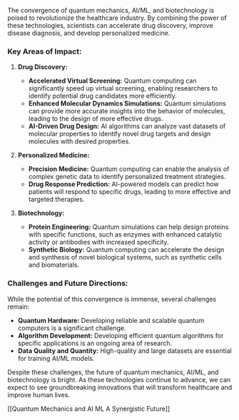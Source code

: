 
The convergence of quantum mechanics, AI/ML, and biotechnology is poised to revolutionize the healthcare industry. By combining the power of these technologies, scientists can accelerate drug discovery, improve disease diagnosis, and develop personalized medicine.

### Key Areas of Impact:

1. **Drug Discovery:**
    
    - **Accelerated Virtual Screening:** Quantum computing can significantly speed up virtual screening, enabling researchers to identify potential drug candidates more efficiently.
    - **Enhanced Molecular Dynamics Simulations:** Quantum simulations can provide more accurate insights into the behavior of molecules, leading to the design of more effective drugs.
    - **AI-Driven Drug Design:** AI algorithms can analyze vast datasets of molecular properties to identify novel drug targets and design molecules with desired properties.
2. **Personalized Medicine:**
    
    - **Precision Medicine:** Quantum computing can enable the analysis of complex genetic data to identify personalized treatment strategies.
    - **Drug Response Prediction:** AI-powered models can predict how patients will respond to specific drugs, leading to more effective and targeted therapies.
3. **Biotechnology:**
    
    - **Protein Engineering:** Quantum simulations can help design proteins with specific functions, such as enzymes with enhanced catalytic activity or antibodies with increased specificity.
    - **Synthetic Biology:** Quantum computing can accelerate the design and synthesis of novel biological systems, such as synthetic cells and biomaterials.

### Challenges and Future Directions:

While the potential of this convergence is immense, several challenges remain:

- **Quantum Hardware:** Developing reliable and scalable quantum computers is a significant challenge.
- **Algorithm Development:** Developing efficient quantum algorithms for specific applications is an ongoing area of research.
- **Data Quality and Quantity:** High-quality and large datasets are essential for training AI/ML models.

Despite these challenges, the future of quantum mechanics, AI/ML, and biotechnology is bright. As these technologies continue to advance, we can expect to see groundbreaking innovations that will transform healthcare and improve human lives.

[[Quantum Mechanics and AI ML A Synergistic Future]]
